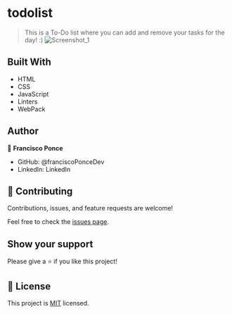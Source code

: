 # todolist
> This is a To-Do list where you can add and remove your tasks for the day! :)
![Screenshot_1](https://user-images.githubusercontent.com/93161838/154502832-41a44322-0410-45a7-b4a1-26a1c547b477.png)


## Built With

- HTML
- CSS
- JavaScript
- Linters
- WebPack

## Author

👤 **Francisco Ponce**

- GitHub: @franciscoPonceDev
- LinkedIn: LinkedIn

## 🤝 Contributing

Contributions, issues, and feature requests are welcome!

Feel free to check the [issues page](../../issues/).

## Show your support

Please give a ⭐️ if you like this project!

## 📝 License

This project is [MIT](./LICENCE) licensed.
